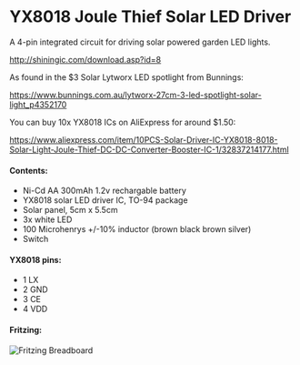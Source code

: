 # YX8018 Joule Thief Solar LED Driver

A 4-pin integrated circuit for driving solar powered garden LED lights.

<http://shiningic.com/download.asp?id=8>

As found in the $3 Solar Lytworx LED spotlight from Bunnings:

<https://www.bunnings.com.au/lytworx-27cm-3-led-spotlight-solar-light_p4352170>

You can buy 10x YX8018 ICs on AliExpress for around $1.50:

<https://www.aliexpress.com/item/10PCS-Solar-Driver-IC-YX8018-8018-Solar-Light-Joule-Thief-DC-DC-Converter-Booster-IC-1/32837214177.html>

#### Contents:

* Ni-Cd AA 300mAh 1.2v rechargable battery
* YX8018 solar LED driver IC, TO-94 package
* Solar panel, 5cm x 5.5cm
* 3x white LED
* 100 Microhenrys +/-10% inductor (brown black brown silver)
* Switch

#### YX8018 pins:

* 1 LX
* 2 GND
* 3 CE
* 4 VDD

#### Fritzing:

![Fritzing Breadboard](https://raw.github.com/mcauser/YX8018-solar-led-driver/master/breadboard.png)
